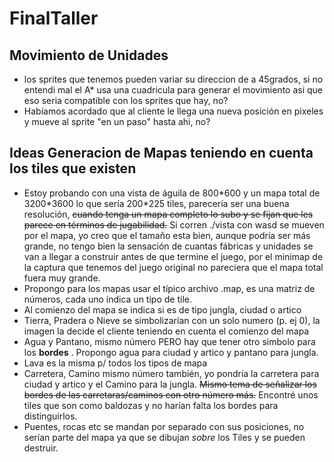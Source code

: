 # FinalTaller
## Movimiento de Unidades ##
* los sprites que tenemos pueden variar su direccion de a 45grados, si no entendi mal el A\* usa una cuadricula para generar el movimiento asi que eso seria compatible con los sprites que hay, no? 
* Habíamos acordado que al cliente le llega una nueva posición en pixeles y mueve al sprite "en un paso" hasta ahi, no?
## Ideas Generacion de Mapas teniendo en cuenta los tiles que existen ##
* Estoy probando con una vista de águila de 800\*600 y un mapa total de 3200\*3600 lo que sería 200\*225 tiles, parecería ser una buena resolución, ~~cuando tenga un mapa completo lo subo y se fijan que les parece en términos de jugabilidad.~~ Si corren ./vista con wasd se mueven por el mapa, yo creo  que el tamaño esta bien, aunque podría ser más grande, no tengo bien la sensación de cuantas fábricas y unidades se van a llegar a construir antes de que termine el juego, por el minimap de la captura que tenemos del juego original no pareciera que el mapa total fuera muy grande.
* Propongo para los mapas usar el típico archivo .map, es una matriz de números, cada uno índica un tipo de tile.
* Al comienzo del mapa se indica si es de tipo jungla, ciudad o artico
* Tierra, Pradera o Nieve se simbolizarían con un solo numero (p. ej 0), la imagen la decide el cliente teniendo en cuenta el comienzo del mapa
* Agua y Pantano, mismo número PERO hay que tener otro simbolo para los __bordes__ . Propongo agua para ciudad y artico y pantano para jungla.
* Lava es la misma p/ todos los tipos de mapa
* Carretera, Camino mismo número también, yo pondría la carretera para ciudad y artico y el Camino para la jungla. ~~Mismo tema de señalizar los bordes de las carretaras/caminos con otro número más.~~ Encontré unos tiles que son como baldozas y no harían falta los bordes para distinguirlos.
* Puentes, rocas etc se mandan por separado con sus posiciones, no serían parte del mapa ya que se dibujan *sobre* los Tiles y se pueden destruir.
